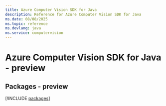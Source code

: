 ```yaml
---
title: Azure Computer Vision SDK for Java
description: Reference for Azure Computer Vision SDK for Java
ms.date: 08/08/2025
ms.topic: reference
ms.devlang: java
ms.service: computervision
---
```

# Azure Computer Vision SDK for Java - preview
## Packages - preview
[!INCLUDE [packages](computer-vision-index.md)]